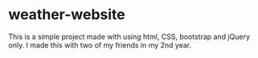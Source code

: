 # weather-website
This is a simple project made with using html, CSS, bootstrap and jQuery only. I made this with two of my friends in my 2nd year.
